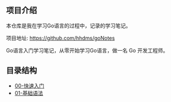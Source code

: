 ## 项目介绍
本仓库是我在学习Go语言的过程中，记录的学习笔记。

项目地址: https://github.com/hhdms/goNotes

Go语言入门学习笔记，从零开始学习Go语言，做一名 Go 开发工程师。

## 目录结构
- [00-快速入门](./00-快速入门)
- [01-基础语法](./01-基础语法)